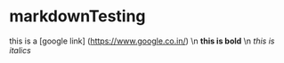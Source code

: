 # markdownTesting

this is a [google link] (https://www.google.co.in/) \n
**this is bold** \n
 *this is italics* 
